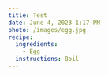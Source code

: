 ```yaml
---
title: Test
date: June 4, 2023 1:17 PM
photo: /images/egg.jpg
recipe:
  ingredients:
    - Egg
  instructions: Boil
---
```

